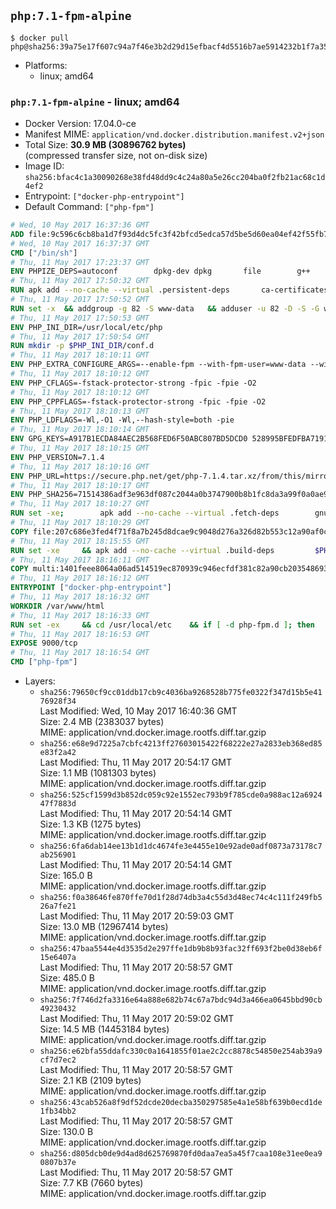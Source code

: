 ## `php:7.1-fpm-alpine`

```console
$ docker pull php@sha256:39a75e17f607c94a7f46e3b2d29d15efbacf4d5516b7ae5914232b1f7a351f96
```

-	Platforms:
	-	linux; amd64

### `php:7.1-fpm-alpine` - linux; amd64

-	Docker Version: 17.04.0-ce
-	Manifest MIME: `application/vnd.docker.distribution.manifest.v2+json`
-	Total Size: **30.9 MB (30896762 bytes)**  
	(compressed transfer size, not on-disk size)
-	Image ID: `sha256:bfac4c1a30090268e38fd48dd9c4c24a80a5e26cc204ba0f2fb21ac68c1d4ef2`
-	Entrypoint: `["docker-php-entrypoint"]`
-	Default Command: `["php-fpm"]`

```dockerfile
# Wed, 10 May 2017 16:37:36 GMT
ADD file:9c596c6cb8ba1d7f93d4dc5fc3f42bfcd5edca57d5be5d60ea04ef42f55fb7a8 in / 
# Wed, 10 May 2017 16:37:37 GMT
CMD ["/bin/sh"]
# Thu, 11 May 2017 17:23:37 GMT
ENV PHPIZE_DEPS=autoconf 		dpkg-dev dpkg 		file 		g++ 		gcc 		libc-dev 		make 		pkgconf 		re2c
# Thu, 11 May 2017 17:50:32 GMT
RUN apk add --no-cache --virtual .persistent-deps 		ca-certificates 		curl 		tar 		xz
# Thu, 11 May 2017 17:50:52 GMT
RUN set -x 	&& addgroup -g 82 -S www-data 	&& adduser -u 82 -D -S -G www-data www-data
# Thu, 11 May 2017 17:50:53 GMT
ENV PHP_INI_DIR=/usr/local/etc/php
# Thu, 11 May 2017 17:50:54 GMT
RUN mkdir -p $PHP_INI_DIR/conf.d
# Thu, 11 May 2017 18:10:11 GMT
ENV PHP_EXTRA_CONFIGURE_ARGS=--enable-fpm --with-fpm-user=www-data --with-fpm-group=www-data
# Thu, 11 May 2017 18:10:12 GMT
ENV PHP_CFLAGS=-fstack-protector-strong -fpic -fpie -O2
# Thu, 11 May 2017 18:10:12 GMT
ENV PHP_CPPFLAGS=-fstack-protector-strong -fpic -fpie -O2
# Thu, 11 May 2017 18:10:13 GMT
ENV PHP_LDFLAGS=-Wl,-O1 -Wl,--hash-style=both -pie
# Thu, 11 May 2017 18:10:14 GMT
ENV GPG_KEYS=A917B1ECDA84AEC2B568FED6F50ABC807BD5DCD0 528995BFEDFBA7191D46839EF9BA0ADA31CBD89E
# Thu, 11 May 2017 18:10:15 GMT
ENV PHP_VERSION=7.1.4
# Thu, 11 May 2017 18:10:16 GMT
ENV PHP_URL=https://secure.php.net/get/php-7.1.4.tar.xz/from/this/mirror PHP_ASC_URL=https://secure.php.net/get/php-7.1.4.tar.xz.asc/from/this/mirror
# Thu, 11 May 2017 18:10:17 GMT
ENV PHP_SHA256=71514386adf3e963df087c2044a0b3747900b8b1fc8da3a99f0a0ae9180d300b PHP_MD5=a74c13f8779349872b365e6732e8c98e
# Thu, 11 May 2017 18:10:27 GMT
RUN set -xe; 		apk add --no-cache --virtual .fetch-deps 		gnupg 		openssl 	; 		mkdir -p /usr/src; 	cd /usr/src; 		wget -O php.tar.xz "$PHP_URL"; 		if [ -n "$PHP_SHA256" ]; then 		echo "$PHP_SHA256 *php.tar.xz" | sha256sum -c -; 	fi; 	if [ -n "$PHP_MD5" ]; then 		echo "$PHP_MD5 *php.tar.xz" | md5sum -c -; 	fi; 		if [ -n "$PHP_ASC_URL" ]; then 		wget -O php.tar.xz.asc "$PHP_ASC_URL"; 		export GNUPGHOME="$(mktemp -d)"; 		for key in $GPG_KEYS; do 			gpg --keyserver ha.pool.sks-keyservers.net --recv-keys "$key"; 		done; 		gpg --batch --verify php.tar.xz.asc php.tar.xz; 		rm -r "$GNUPGHOME"; 	fi; 		apk del .fetch-deps
# Thu, 11 May 2017 18:10:29 GMT
COPY file:207c686e3fed4f71f8a7b245d8dcae9c9048d276a326d82b553c12a90af0c0ca in /usr/local/bin/ 
# Thu, 11 May 2017 18:15:55 GMT
RUN set -xe 	&& apk add --no-cache --virtual .build-deps 		$PHPIZE_DEPS 		coreutils 		curl-dev 		libedit-dev 		libxml2-dev 		openssl-dev 		pcre-dev 		sqlite-dev 		&& export CFLAGS="$PHP_CFLAGS" 		CPPFLAGS="$PHP_CPPFLAGS" 		LDFLAGS="$PHP_LDFLAGS" 	&& docker-php-source extract 	&& cd /usr/src/php 	&& gnuArch="$(dpkg-architecture --query DEB_BUILD_GNU_TYPE)" 	&& ./configure 		--build="$gnuArch" 		--with-config-file-path="$PHP_INI_DIR" 		--with-config-file-scan-dir="$PHP_INI_DIR/conf.d" 				--disable-cgi 				--enable-ftp 		--enable-mbstring 		--enable-mysqlnd 				--with-curl 		--with-libedit 		--with-openssl 		--with-zlib 				--with-pcre-regex=/usr 				$PHP_EXTRA_CONFIGURE_ARGS 	&& make -j "$(nproc)" 	&& make install 	&& { find /usr/local/bin /usr/local/sbin -type f -perm +0111 -exec strip --strip-all '{}' + || true; } 	&& make clean 	&& docker-php-source delete 		&& runDeps="$( 		scanelf --needed --nobanner --recursive /usr/local 			| awk '{ gsub(/,/, "\nso:", $2); print "so:" $2 }' 			| sort -u 			| xargs -r apk info --installed 			| sort -u 	)" 	&& apk add --no-cache --virtual .php-rundeps $runDeps 		&& apk del .build-deps
# Thu, 11 May 2017 18:16:11 GMT
COPY multi:1401feee8064a06ad514519ec870939c946ecfdf381c82a90cb2035486938ee9 in /usr/local/bin/ 
# Thu, 11 May 2017 18:16:12 GMT
ENTRYPOINT ["docker-php-entrypoint"]
# Thu, 11 May 2017 18:16:32 GMT
WORKDIR /var/www/html
# Thu, 11 May 2017 18:16:33 GMT
RUN set -ex 	&& cd /usr/local/etc 	&& if [ -d php-fpm.d ]; then 		sed 's!=NONE/!=!g' php-fpm.conf.default | tee php-fpm.conf > /dev/null; 		cp php-fpm.d/www.conf.default php-fpm.d/www.conf; 	else 		mkdir php-fpm.d; 		cp php-fpm.conf.default php-fpm.d/www.conf; 		{ 			echo '[global]'; 			echo 'include=etc/php-fpm.d/*.conf'; 		} | tee php-fpm.conf; 	fi 	&& { 		echo '[global]'; 		echo 'error_log = /proc/self/fd/2'; 		echo; 		echo '[www]'; 		echo '; if we send this to /proc/self/fd/1, it never appears'; 		echo 'access.log = /proc/self/fd/2'; 		echo; 		echo 'clear_env = no'; 		echo; 		echo '; Ensure worker stdout and stderr are sent to the main error log.'; 		echo 'catch_workers_output = yes'; 	} | tee php-fpm.d/docker.conf 	&& { 		echo '[global]'; 		echo 'daemonize = no'; 		echo; 		echo '[www]'; 		echo 'listen = [::]:9000'; 	} | tee php-fpm.d/zz-docker.conf
# Thu, 11 May 2017 18:16:53 GMT
EXPOSE 9000/tcp
# Thu, 11 May 2017 18:16:54 GMT
CMD ["php-fpm"]
```

-	Layers:
	-	`sha256:79650cf9cc01ddb17cb9c4036ba9268528b775fe0322f347d15b5e4176928f34`  
		Last Modified: Wed, 10 May 2017 16:40:36 GMT  
		Size: 2.4 MB (2383037 bytes)  
		MIME: application/vnd.docker.image.rootfs.diff.tar.gzip
	-	`sha256:e68e9d7225a7cbfc4213ff27603015422f68222e27a2833eb368ed85e83f2a42`  
		Last Modified: Thu, 11 May 2017 20:54:17 GMT  
		Size: 1.1 MB (1081303 bytes)  
		MIME: application/vnd.docker.image.rootfs.diff.tar.gzip
	-	`sha256:525cf1599d3b852dc059c92e1552ec793b9f785cde0a988ac12a692447f7883d`  
		Last Modified: Thu, 11 May 2017 20:54:14 GMT  
		Size: 1.3 KB (1275 bytes)  
		MIME: application/vnd.docker.image.rootfs.diff.tar.gzip
	-	`sha256:6fa6dab14ee13b1d1dc4674fe3e4455e10e92ade0adf0873a73178c7ab256901`  
		Last Modified: Thu, 11 May 2017 20:54:14 GMT  
		Size: 165.0 B  
		MIME: application/vnd.docker.image.rootfs.diff.tar.gzip
	-	`sha256:f0a38646fe870ffe70d1f28d74db3a4c55d3d48ec74c4c111f249fb526a7fe21`  
		Last Modified: Thu, 11 May 2017 20:59:03 GMT  
		Size: 13.0 MB (12967414 bytes)  
		MIME: application/vnd.docker.image.rootfs.diff.tar.gzip
	-	`sha256:47baa5544e4d3535d2e297ffe1db9b8b93fac32ff693f2be0d38eb6f15e6407a`  
		Last Modified: Thu, 11 May 2017 20:58:57 GMT  
		Size: 485.0 B  
		MIME: application/vnd.docker.image.rootfs.diff.tar.gzip
	-	`sha256:7f746d2fa3316e64a888e682b74c67a7bdc94d3a466ea0645bbd90cb49230432`  
		Last Modified: Thu, 11 May 2017 20:59:02 GMT  
		Size: 14.5 MB (14453184 bytes)  
		MIME: application/vnd.docker.image.rootfs.diff.tar.gzip
	-	`sha256:e62bfa55ddafc330c0a1641855f01ae2c2cc8878c54850e254ab39a9cf7d7ec2`  
		Last Modified: Thu, 11 May 2017 20:58:57 GMT  
		Size: 2.1 KB (2109 bytes)  
		MIME: application/vnd.docker.image.rootfs.diff.tar.gzip
	-	`sha256:43cab526a8f9df52dcde20decba350297585e4a1e58bf639b0ecd1de1fb34bb2`  
		Last Modified: Thu, 11 May 2017 20:58:57 GMT  
		Size: 130.0 B  
		MIME: application/vnd.docker.image.rootfs.diff.tar.gzip
	-	`sha256:d805dcb0de9d4ad8d625769870fd0daa7ea5a45f7caa108e31ee0ea90807b37e`  
		Last Modified: Thu, 11 May 2017 20:58:57 GMT  
		Size: 7.7 KB (7660 bytes)  
		MIME: application/vnd.docker.image.rootfs.diff.tar.gzip
